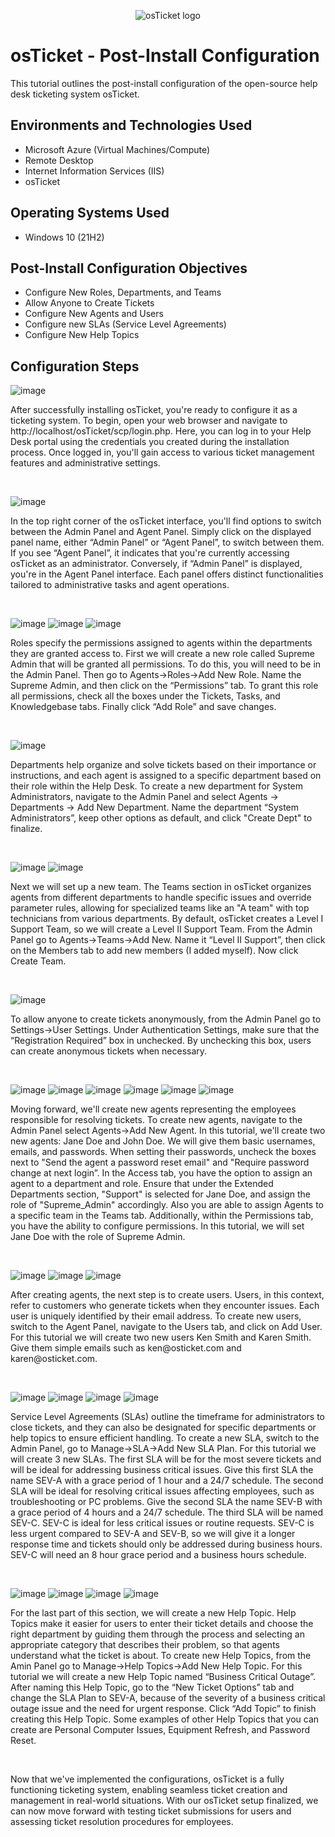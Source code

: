 <p align="center">
<img src="https://i.imgur.com/Clzj7Xs.png" alt="osTicket logo"/>
</p>

<h1>osTicket - Post-Install Configuration</h1>
This tutorial outlines the post-install configuration of the open-source help desk ticketing system osTicket.<br />


<h2>Environments and Technologies Used</h2>

- Microsoft Azure (Virtual Machines/Compute)
- Remote Desktop
- Internet Information Services (IIS)
- osTicket

<h2>Operating Systems Used </h2>

- Windows 10</b> (21H2)

<h2>Post-Install Configuration Objectives</h2>

- Configure New Roles, Departments, and Teams
- Allow Anyone to Create Tickets
- Configure New Agents and Users
- Configure new SLAs (Service Level Agreements)
- Configure New Help Topics

<h2>Configuration Steps</h2>


![image](https://github.com/jamstylr/post-install-config/assets/159660523/33bb2a50-d955-4da7-aee2-f09e473d2922)

<p>
After successfully installing osTicket, you're ready to configure it as a ticketing system. To begin, open your web browser and navigate to http://localhost/osTicket/scp/login.php. Here, you can log in to your Help Desk portal using the credentials you created during the installation process. Once logged in, you'll gain access to various ticket management features and administrative settings.
</p>
<br />


![image](https://github.com/jamstylr/post-install-config/assets/159660523/00ebfbea-d2b2-497a-939e-9c056f043f03)

<p>
In the top right corner of the osTicket interface, you'll find options to switch between the Admin Panel and Agent Panel. Simply click on the displayed panel name, either “Admin Panel” or “Agent Panel”, to switch between them. If you see “Agent Panel”, it indicates that you're currently accessing osTicket as an administrator. Conversely, if “Admin Panel” is displayed, you're in the Agent Panel interface. Each panel offers distinct functionalities tailored to administrative tasks and agent operations.
</p>
<br />

![image](https://github.com/jamstylr/post-install-config/assets/159660523/8573d4fa-a215-410b-a65b-c741937a7f26)
![image](https://github.com/jamstylr/post-install-config/assets/159660523/641b475c-b28f-4d9e-9811-5f36fb8b342d)
![image](https://github.com/jamstylr/post-install-config/assets/159660523/b9eed2e5-10ab-4815-98fc-577f81204f65)
<p>
Roles specify the permissions assigned to agents within the departments they are granted access to. First we will create a new role called Supreme Admin that will be granted all permissions. To do this, you will need to be in the Admin Panel. Then go to Agents->Roles->Add New Role. Name the Supreme Admin, and then click on the “Permissions” tab. To grant this role all permissions, check all the boxes under the Tickets, Tasks, and Knowledgebase tabs. Finally click “Add Role” and save changes.
</p>
<br />

![image](https://github.com/jamstylr/post-install-config/assets/159660523/8c499b25-4998-401c-91ad-396fb1042df4)
<p>
Departments help organize and solve tickets based on their importance or instructions, and each agent is assigned to a specific department based on their role within the Help Desk. To create a new department for System Administrators, navigate to the Admin Panel and select Agents -> Departments -> Add New Department. Name the department “System Administrators”, keep other options as default, and click "Create Dept" to finalize.
</p>
<br />

![image](https://github.com/jamstylr/post-install-config/assets/159660523/18f81d8e-227c-444a-bf15-3f8fcb0607eb)
![image](https://github.com/jamstylr/post-install-config/assets/159660523/a331752b-98de-4b2c-9ee0-3a1f0199734f)
<p>
Next we will set up a new team. The Teams section in osTicket organizes agents from different departments to handle specific issues and override parameter rules, allowing for specialized teams like an "A team" with top technicians from various departments. By default, osTicket creates a Level I Support Team, so we will create a Level II Support Team. From the Admin Panel go to Agents->Teams->Add New. Name it “Level II Support”, then click on the Members tab to add new members (I added myself). Now click Create Team.
</p>
<br />

![image](https://github.com/jamstylr/post-install-config/assets/159660523/fc9ddd36-d1d2-4995-aa73-511c2db353ae)
<p>
To allow anyone to create tickets anonymously, from the Admin Panel go to Settings->User Settings. Under Authentication Settings, make sure that the “Registration Required” box in unchecked. By unchecking this box, users can create anonymous tickets when necessary.
</p>
<br />

![image](https://github.com/jamstylr/post-install-config/assets/159660523/3810b28d-45c0-4abb-9cd5-61c1ab7a80b7)
![image](https://github.com/jamstylr/post-install-config/assets/159660523/a3c5193e-3dbb-4c31-86fa-3b471fdfb8c0)
![image](https://github.com/jamstylr/post-install-config/assets/159660523/8cc50d5e-6d49-4268-b0bd-3161c8712369)
![image](https://github.com/jamstylr/post-install-config/assets/159660523/80a277a3-2d43-4d1d-9ffc-a5d4d6a825b5)
![image](https://github.com/jamstylr/post-install-config/assets/159660523/6c5d1ba2-03a1-4ee3-9921-e5003cbb03ec)
![image](https://github.com/jamstylr/post-install-config/assets/159660523/3efdee5a-1d3d-4713-9843-9fc3552448f3)
<p>
Moving forward, we'll create new agents representing the employees responsible for resolving tickets. To create new agents, navigate to the Admin Panel select Agents->Add New Agent. In this tutorial, we'll create two new agents: Jane Doe and John Doe.  We will give them basic usernames, emails, and passwords. When setting their passwords, uncheck the boxes next to "Send the agent a password reset email" and "Require password change at next login”. In the Access tab, you have the option to assign an agent to a department and role. Ensure that under the Extended Departments section, "Support" is selected for Jane Doe, and assign the role of "Supreme_Admin" accordingly. Also you are able to assign Agents to a specific team in the Teams tab.  Additionally, within the Permissions tab, you have the ability to configure permissions. In this tutorial, we will set Jane Doe with the role of Supreme Admin.
</p>
<br />

![image](https://github.com/jamstylr/post-install-config/assets/159660523/a8792956-67c9-4d72-9c9f-0c262bfeb74e)
![image](https://github.com/jamstylr/post-install-config/assets/159660523/fdc98527-abbf-45df-8785-f35d70918f98)
![image](https://github.com/jamstylr/post-install-config/assets/159660523/1438000d-4926-4eec-978d-47163008d930)
<p>
After creating agents, the next step is to create users. Users, in this context, refer to customers who generate tickets when they encounter issues. Each user is uniquely identified by their email address. To create new users, switch to the Agent Panel, navigate to the Users tab, and click on Add User. For this tutorial we will create two new users Ken Smith and Karen Smith. Give them simple emails such as ken@osticket.com and karen@osticket.com.
</p>
<br />

![image](https://github.com/jamstylr/post-install-config/assets/159660523/cd5b130c-4201-4279-9c49-610b95efe22c)
![image](https://github.com/jamstylr/post-install-config/assets/159660523/4675266b-981a-4be0-a3fd-47dad5da9e32)
![image](https://github.com/jamstylr/post-install-config/assets/159660523/928dad08-26b1-41fb-a8af-2863d1d944b0)
![image](https://github.com/jamstylr/post-install-config/assets/159660523/0060c85b-76ed-460b-8cb9-2b4e346ed527)
<p>
Service Level Agreements (SLAs) outline the timeframe for administrators to close tickets, and they can also be designated for specific departments or help topics to ensure efficient handling. To create a new SLA, switch to the Admin Panel, go to Manage->SLA->Add New SLA Plan. For this tutorial we will create 3 new SLAs. The first SLA will be for the most severe tickets and will be ideal for addressing business critical issues. Give this first SLA the name SEV-A with a grace period of 1 hour and a 24/7 schedule. The second SLA will be ideal for resolving critical issues affecting employees, such as troubleshooting or PC problems. Give the second SLA the name SEV-B with a grace period of 4 hours and a 24/7 schedule. The third SLA will be named SEV-C. SEV-C is ideal for less critical issues or routine requests. SEV-C is less urgent compared to SEV-A and SEV-B, so we will give it a longer response time and tickets should only be addressed during business hours. SEV-C will need an 8 hour grace period and a business hours schedule.
</p>
<br />

![image](https://github.com/jamstylr/post-install-config/assets/159660523/1d0ed305-ddb1-4c5b-b5de-6d310e1fb70c)
![image](https://github.com/jamstylr/post-install-config/assets/159660523/3eb9506e-2d6c-4ef0-bfb7-13c3cd4e2cba)
![image](https://github.com/jamstylr/post-install-config/assets/159660523/6012f0a4-ca5e-4d1f-80d0-73fc17691c49)
![image](https://github.com/jamstylr/post-install-config/assets/159660523/c0d223eb-7011-43d7-affd-f1da474afc79)
<p>
For the last part of this section, we will create a new Help Topic. Help Topics make it easier for users to enter their ticket details and choose the right department by guiding them through the process and selecting an appropriate category that describes their problem, so that agents understand what the ticket is about. To create new Help Topics, from the Amin Panel go to Manage->Help Topics->Add New Help Topic. For this tutorial we will create a new Help Topic named “Business Critical Outage”. After naming this Help Topic, go to the “New Ticket Options” tab and change the SLA Plan to SEV-A, because of the severity of a business critical outage issue and the need for urgent response. Click “Add Topic” to finish creating this Help Topic. Some examples of other Help Topics that you can create are Personal Computer Issues, Equipment Refresh, and Password Reset.
</p>
<br />

<p>
Now that we've implemented the configurations, osTicket is a fully functioning ticketing system, enabling seamless ticket creation and management in real-world situations. With our osTicket setup finalized, we can now move forward with testing ticket submissions for users and assessing ticket resolution procedures for employees.
</p>
<br />
